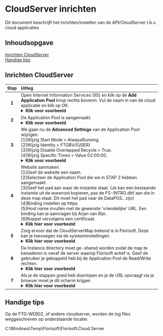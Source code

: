 # CloudServer inrichten

Dit document beschrijft het inrichten/instellen van de API/CloudServer t.b.v. cloud applicaties

## Inhoudsopgave

[Inrichten CloudServer](#inrichten-cloudserver)  
[Handige tips](#handige-tips)

## Inrichten CloudServer

|Stap|Uitleg|
|:-:|:--|
|**1**|Open Internet Information Services (IIS) en klik op de **Add Application Pool** knop rechts bovenin. Vul de naam in van de cloud applicatie en klik op OK.<details><summary><b>Klik voor voorbeeld</b></summary><img src=".Handleiding/image.png" height="400px"></details>|
|**2**|De Application Pool is aangemaakt.<details><summary><b>Klik voor voorbeeld</b></summary><img src=".Handleiding/image1.png" height="400px"></details>|
|**3**|We gaan nu de **Advanced Settings** van de Application Pool wijzigen.<br>[1]Wijzig Start Mode > AlwaysRunning.<br>[2]Wijzig Identity > FTGBV/{USER}<br>[3]Wijzig Disable Overlapped Recycle > True.<br>[4]Wijzig Specific Times > Value 02:00:00.</br><details><summary><b>Klik voor voorbeeld</b></summary><img src=".Handleiding/image2.png" height="400px"></details>|
|**4**|Website aanmaken.<br>[1]Geef de website een naam.<br>[2]Selecteer de Application Pool die we in STAP 2 hebben aangemaakt.<br>[3]Geef het pad aan waar de instantie staat. (Je kan een bestaande instantie uit de wwwroot kopieren, pas de FS-INTRO.dbf aan die in deze map staat. Dit moet het pad naar de DataPGS.. zijn)<br>[4]Binding instellen op https.<br>[5]Host name invullen met de gewenste 'vriendelijke' URL. Een binding kan je aanvragen bij Arjan van Rijn.<br>[6]Koppel vervolgens een certificaat.</br><details><summary><b>Klik hier voor voorbeeld</b></summary><img src=".Handleiding/image3.png" height="400px"></details>|
|**5**|Zorg ervoor dat de CloudServerMap bekend is in Florisoft. Deze kan je toevoegen via de systeeminstellingen.<details><summary><b>Klik hier voor voorbeeld</b></summary><img src=".Handleiding/image4.png" height="400px"></details>|
|**6**|De Instance directory moet ge-shared worden zodat de map te benaderen is vanaf de server waarop Florisoft actief is. Geef de gebruiker je gekoppeld heb bij de Application Pool de Read/Write rechten.<details><summary><b>Klik hier voor voorbeeld</b></summary><img src=".Handleiding/image5.png" height="400px"></details>|
|**7**|Als je de stappen goed heb doorlopen en je de URL opvraagt via je browser moet je dit scherm krijgen<details><summary><b>Klik hier voor voorbeeld</b></summary><img src=".Handleiding/image6.png" height="400px"></details>|

## Handige tips

Op de FTG-WEB02, of andere cloudserver, worden de log files weggeschreven op onderstaande locatie:</br>

C:\Windows\Temp\Florisoft\Florisoft.Cloud.Server
